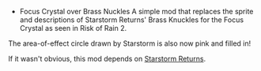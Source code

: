 * Focus Crystal over Brass Nuckles
A simple mod that replaces the sprite and descriptions of Starstorm Returns' Brass Knuckles for the Focus Crystal as seen in Risk of Rain 2.

The area-of-effect circle drawn by Starstorm is also now pink and filled in!

If it wasn't obvious, this mod depends on [Starstorm Returns](https://thunderstore.io/c/risk-of-rain-returns/p/RobomandosLab/StarstormReturns/).
